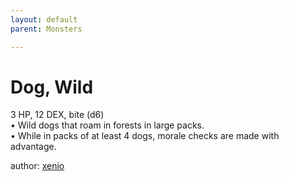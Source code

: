 ```yaml
---
layout: default
parent: Monsters 

--- 
```

# Dog, Wild
3 HP, 12 DEX, bite (d6)  
• Wild dogs that roam in forests in large packs.  
• While in packs of at least 4 dogs, morale checks are made with advantage.  





author: [xenio](https://xenioinabottle.blogspot.com/2021/02/classic-monsters-for-cairnito-part-1.html) 


